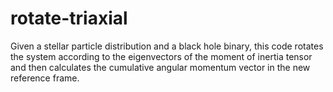 # rotate-triaxial
Given a stellar particle distribution and a black hole binary, this code rotates the system according to the eigenvectors of the moment of inertia tensor and then calculates the cumulative angular momentum vector in the new reference frame.  
